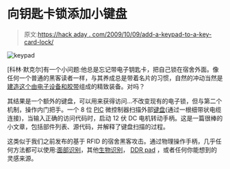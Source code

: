 # 向钥匙卡锁添加小键盘

> 原文:[https://hack aday . com/2009/10/09/add-a-keypad-to-a-key-card-lock/](https://hackaday.com/2009/10/09/adding-a-keypad-to-a-key-card-lock/)

![keypad](../Images/bc2f0102264994444b84383ac32fcbbe.png "keypad")

[科林·默克尔]有一个小问题:他总是忘记带电子钥匙卡，把自己锁在宿舍外面。像任何一个普通的黑客读者一样，与其养成总是带着名片的习惯，自然的冲动当然是[建造这个由电子设备和胶带](http://www.instructables.com/id/An-Electronic-Door-Opener/)组成的精致装备。对吗？

其结果是一个额外的键盘，可以用来获得访问…不改变现有的电子锁，但与第二个机制，操作内门把手。一个 8 位 [PIC](http://hackaday.com/2009/09/12/controlling-an-rc-car-with-a-pic16f84/) 微控制器扫描外部[键盘](http://hackaday.com/2009/09/18/touch-sensitive-keypad/)(通过一根细带状电缆连接)，当输入正确的访问代码时，启动 12 伏 DC 电机转动手柄。这是一篇很棒的小文章，包括部件列表、源代码，并解释了键盘扫描的过程。

这类似于我们之前发布的基于 RFID 的宿舍黑客攻击。通过物理操作手柄，几乎任何方法都可以使用:[面部识别](http://hackaday.com/2009/04/30/face-tracking-in-opera/)，其他[生物识别](http://hackaday.com/2008/08/15/biometric-locks-turned-trojan/)， [DDR pad](http://hackaday.com/2007/05/03/laser-dance-pad/) ，或者任何你能想到的灵感来源。